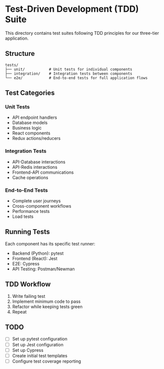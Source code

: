 # Test-Driven Development (TDD) Suite

This directory contains test suites following TDD principles for our three-tier application.

## Structure

```
tests/
├── unit/           # Unit tests for individual components
├── integration/    # Integration tests between components
└── e2e/            # End-to-end tests for full application flows
```

## Test Categories

### Unit Tests
- API endpoint handlers
- Database models
- Business logic
- React components
- Redux actions/reducers

### Integration Tests
- API-Database interactions
- API-Redis interactions
- Frontend-API communications
- Cache operations

### End-to-End Tests
- Complete user journeys
- Cross-component workflows
- Performance tests
- Load tests

## Running Tests

Each component has its specific test runner:

- Backend (Python): pytest
- Frontend (React): Jest
- E2E: Cypress
- API Testing: Postman/Newman

## TDD Workflow

1. Write failing test
2. Implement minimum code to pass
3. Refactor while keeping tests green
4. Repeat

## TODO

- [ ] Set up pytest configuration
- [ ] Set up Jest configuration
- [ ] Set up Cypress
- [ ] Create initial test templates
- [ ] Configure test coverage reporting

